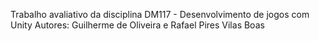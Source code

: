 Trabalho avaliativo da disciplina DM117 - Desenvolvimento de jogos com Unity
Autores: Guilherme de Oliveira e Rafael Pires Vilas Boas
